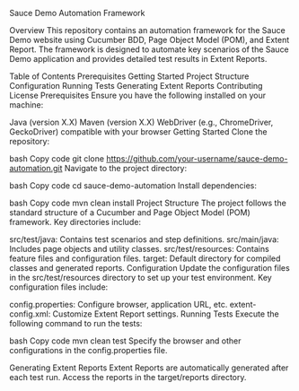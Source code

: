 Sauce Demo Automation Framework

Overview
This repository contains an automation framework for the Sauce Demo website using Cucumber BDD, Page Object Model (POM), and Extent Report. The framework is designed to automate key scenarios of the Sauce Demo application and provides detailed test results in Extent Reports.

Table of Contents
Prerequisites
Getting Started
Project Structure
Configuration
Running Tests
Generating Extent Reports
Contributing
License
Prerequisites
Ensure you have the following installed on your machine:

Java (version X.X)
Maven (version X.X)
WebDriver (e.g., ChromeDriver, GeckoDriver) compatible with your browser
Getting Started
Clone the repository:

bash
Copy code
git clone https://github.com/your-username/sauce-demo-automation.git
Navigate to the project directory:

bash
Copy code
cd sauce-demo-automation
Install dependencies:

bash
Copy code
mvn clean install
Project Structure
The project follows the standard structure of a Cucumber and Page Object Model (POM) framework. Key directories include:

src/test/java: Contains test scenarios and step definitions.
src/main/java: Includes page objects and utility classes.
src/test/resources: Contains feature files and configuration files.
target: Default directory for compiled classes and generated reports.
Configuration
Update the configuration files in the src/test/resources directory to set up your test environment. Key configuration files include:

config.properties: Configure browser, application URL, etc.
extent-config.xml: Customize Extent Report settings.
Running Tests
Execute the following command to run the tests:

bash
Copy code
mvn clean test
Specify the browser and other configurations in the config.properties file.

Generating Extent Reports
Extent Reports are automatically generated after each test run. Access the reports in the target/reports directory.
